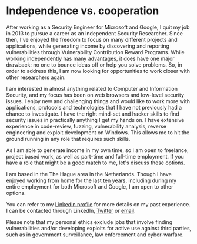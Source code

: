 Independence vs. cooperation
============================

After working as a Security Engineer for Microsoft and Google, I quit my job
in 2013 to pursue a career as an independent Security Researcher. Since then,
I've enjoyed the freedom to focus on many different projects and applications,
while generating income by discovering and reporting vulnerabilities through
Vulnerability Contribution Reward Programs. While working independently has
many advantages, it does have one major drawback: no one to bounce ideas off or
help you solve problems. So, in order to address this, I am now looking for
opportunities to work closer with other researchers again.

I am interested in almost anything related to Computer and Information Security,
and my focus has been on web browsers and low-level security issues. I enjoy new
and challenging things and would like to work more with applications, protocols
and technologies that I have not previously had a chance to investigate. I have
the right mind-set and hacker skills to find security issues in practically
anything I get my hands on. I have extensive experience in code-review, fuzzing,
vulnerability analysis, reverse engineering and exploit development on Windows.
This allows me to hit the ground running in any role that requires such skills.

As I am able to generate income in my own time, so I am open to freelance,
project based work, as well as part-time and full-time employment. If you have
a role that might be a good match to me, let's discuss these options.

I am based in the The Hague area in the Netherlands. Though I have enjoyed
working from home for the last ten years, including during my entire employment
for both Microsoft and Google, I am open to other options.

You can refer to my [LinkedIn profile][] for more details on my past experience.
I can be contacted through LinkedIn, [Twitter][] or [email][].

Please note that my personal ethics exclude jobs that involve finding
vulnerabilities and/or developing exploits for active use against third parties,
such as in government surveillance, law enforcement and cyber-warfare.

  [LinkedIn profile]: https://www.linkedin.com/in/skylined
  [Twitter]: https://twitter.com/berendjanwever
  [email]: mailto:skylined@skylined.nl